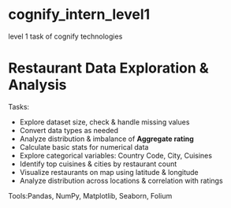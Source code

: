 # cognify_intern_level1
level 1 task of cognify technologies
# Restaurant Data Exploration & Analysis

Tasks:

* Explore dataset size, check & handle missing values
* Convert data types as needed
* Analyze distribution & imbalance of **Aggregate rating**
* Calculate basic stats for numerical data
* Explore categorical variables: Country Code, City, Cuisines
* Identify top cuisines & cities by restaurant count
* Visualize restaurants on map using latitude & longitude
* Analyze distribution across locations & correlation with ratings

Tools:Pandas, NumPy, Matplotlib, Seaborn, Folium



